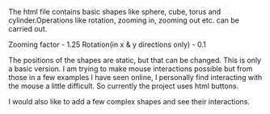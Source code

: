 The html file contains basic shapes like sphere, cube, torus and cylinder.Operations like rotation, zooming in, zooming out etc. can be carried out.

Zooming factor - 1.25
Rotation(in x & y directions only) - 0.1

The positions of the shapes are static, but that can be changed. This is only a basic version. I am trying to make mouse interactions possible but from those in a few examples I have seen online, I personally find interacting with the mouse a little difficult. So currently the project uses html buttons.

I would also like to add a few complex shapes and see their interactions.
